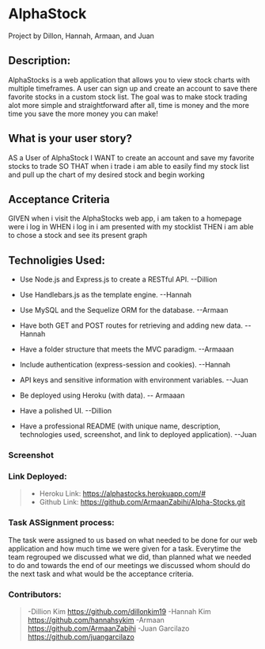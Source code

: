 # AlphaStock
Project by Dillon, Hannah, Armaan, and Juan

## Description:
AlphaStocks is a web application that allows you to view stock charts with multiple timeframes. A user can sign up and create an account to save there favorite stocks in a custom stock list. The goal was to make stock trading alot more simple and straightforward after all, time is money and the more time you save the more money you can make! 

## What is your user story? 
AS a User of AlphaStock 
I WANT to create an account and save my favorite stocks to trade
SO THAT when i trade i am able to easily find my stock list and pull up the chart of my desired stock and begin working

## Acceptance Criteria
GIVEN when i visit the AlphaStocks web app, i am taken to a homepage were i log in
WHEN i log in i am presented with my stocklist 
THEN i am able to chose a stock and see its present graph

## Technoligies Used:
* Use Node.js and Express.js to create a RESTful API. --Dillion

* Use Handlebars.js as the template engine. --Hannah

* Use MySQL and the Sequelize ORM for the database. --Armaan

* Have both GET and POST routes for retrieving and adding new data. --Hannah

* Have a folder structure that meets the MVC paradigm. --Armaaan

* Include authentication (express-session and cookies). --Hannah

* API keys and sensitive information with environment variables. --Juan

* Be deployed using Heroku (with data). -- Armaaan

* Have a polished UI. --Dillion

* Have a professional README (with unique name, description, technologies used, screenshot, and link to deployed application). --Juan

### Screenshot

### Link Deployed:
> - Heroku Link: https://alphastocks.herokuapp.com/# 
> - Github Link: https://github.com/ArmaanZabihi/Alpha-Stocks.git

### Task ASSignment process:
The task were assigned to us based on what needed to be done for our web application and how much time we were given for a task. Everytime the team regrouped we discussed what we did, than planned what we needed to do and towards the end of our meetings we discussed whom should do the next task and what would be the acceptance criteria.

### Contributors:
> -Dillion Kim https://github.com/dillonkim19
> -Hannah Kim https://github.com/hannahsykim
> -Armaan https://github.com/ArmaanZabihi
> -Juan Garcilazo https://github.com/juangarcilazo

